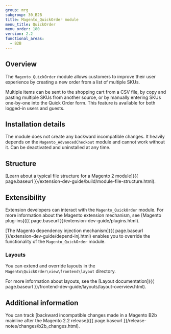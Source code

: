 ```yaml
---
group: mrg
subgroup: 30_B2B
title: Magento_QuickOrder module
menu_title: QuickOrder
menu_order: 180
version: 2.2
functional_areas:
  - B2B
---
```


## Overview

The `Magento_QuickOrder` module allows customers to improve their user experience by creating a new order from a list of multiple SKUs.

Multiple items can be sent to the shopping cart from a CSV file, by copy and pasting multiple SKUs from another source, or by manually entering SKUs one-by-one into the Quick Order form. This feature is available for both logged-in users and guests.

## Installation details

The module does not create any backward incompatible changes. It heavily depends on the `Magento_AdvancedCheckout` module and cannot work without it. Can be deactivated and uninstalled at any time.

## Structure

[Learn about a typical file structure for a Magento 2 module]({{ page.baseurl }}/extension-dev-guide/build/module-file-structure.html).

## Extensibility

Extension developers can interact with the `Magento_QuickOrder` module. For more information about the Magento extension mechanism, see [Magento plug-ins]({{ page.baseurl }}/extension-dev-guide/plugins.html).

[The Magento dependency injection mechanism]({{ page.baseurl }}/extension-dev-guide/depend-inj.html) enables you to override the functionality of the `Magento_QuickOrder` module.

### Layouts

You can extend and override layouts in the `Magento\QuickOrder\view\frontend\layout` directory.

For more information about layouts, see the [Layout documentation]({{ page.baseurl }}/frontend-dev-guide/layouts/layout-overview.html).

## Additional information

You can track [backward incompatible changes made in a Magento B2b mainline after the Magento 2.2 release]({{ page.baseurl }}/release-notes/changes/b2b_changes.html).
